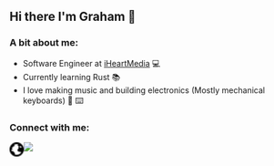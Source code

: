 ## Hi there I'm Graham 👋

### A bit about me:
- Software Engineer at [iHeartMedia](https://www.iheartmedia.com/) 💻
- Currently learning Rust 📚
- I love making music and building electronics (Mostly mechanical keyboards) 🎸 ⌨️

### Connect with me:
[<img width="25px" align="left" src="https://raw.githubusercontent.com/iconic/open-iconic/master/svg/globe.svg" />][website]
[<img width="25px" align="left" src="https://cdnjs.cloudflare.com/ajax/libs/simple-icons/3.4.0/linkedin.svg" />][linkedin]

[website]: https://gvasquez.dev
[linkedin]: https://linkedin.com/in/graham-vasquez
<!--
**GV14982/GV14982** is a ✨ _special_ ✨ repository because its `README.md` (this file) appears on your GitHub profile.

Here are some ideas to get you started:

- 🔭 I’m currently working on ...
- 🌱 I’m currently learning ...
- 👯 I’m looking to collaborate on ...
- 🤔 I’m looking for help with ...
- 💬 Ask me about ...
- 📫 How to reach me: ...
- 😄 Pronouns: ...
- ⚡ Fun fact: ...
-->
